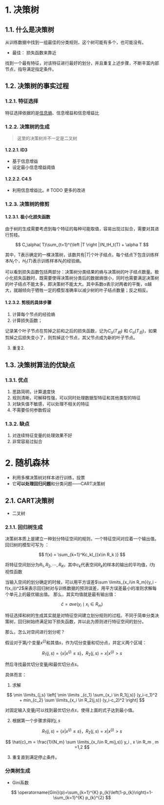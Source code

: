 # 1. 决策树

## 1.1. 什么是决策树

从训练数据中找到一组最佳的分类规则，这个树可能有多个，也可能没有。

- 最佳： 损失函数来靠近

找到一个最有特征，对该特征进行最好的划分，并且重复上述步骤，不断丰富内部节点，指导满足指定条件。

## 1.2. 决策树的事实过程


### 1.2.1. 特征选择

特征选择依据的是[信息熵](https://gitee.com/GardenLu/offer/blob/master/%E6%9C%BA%E5%99%A8%E5%AD%A6%E4%B9%A0%E5%9F%BA%E7%A1%80/%E4%BF%A1%E6%81%AF%E7%86%B5.md)、信息增益和信息增益比


### 1.2.2. 决策树的生成

> 这里的决策树并不一定是二叉树

#### 1.2.2.1. ID3

- 基于信息增益
- 设定最小信息增益阈值


#### 1.2.2.2. C4.5

- 利用信息增益比。# TODO 更多的改进


### 1.2.3. 决策树的修剪

#### 1.2.3.1. 极小化损失函数

由于树的生成需要考虑到每个特征的每种可能取值，容易出现过拟合，需要对其进行剪枝。

$$
C_\alpha( T)\sum_{t=1}^{\left |T \right |}N_tH_t(T) + \alpha T
$$

其中，T表示确定的一棵决策树，该数共有$|T|$个叶子结点，每个结点下包含训练样本$N_t$个，$H_t(T)$表示训练样本$N_t$的经验熵。

可以看到损失函数包括两部分：决策树分类结果的熵与决策树的叶子结点数量。极小化损失函数时，既需要使得决策树分类后的数据熵很小，同时也需要满足决策树的叶子结点不能太多，即决策树不能太大。其中系数α表示对两者的平衡，α越大，就越倾向于牺牲一定的模型准确率以减少树的叶子结点数量；反之相反。




#### 1.2.3.2. 剪枝的具体步骤


1. 计算每个节点的经验熵 
2. 计算损失函数；

记录某个叶子节点在剪掉之前和之后的损失函数，记为$C_\alpha(T_前)$ 和 $C_\alpha(T_后)$，如果剪掉之后损失变小了，则剪掉这个节点，其父节点成为新的叶子节点。

3. 重复2.

## 1.3. 决策树算法的优缺点

### 1.3.1. 优点

1. 思路简明，计算速度快
2. 规则清晰，可解释性强，可以同时处理数据型特征和其他类型的特征
3. 对缺失值不敏感，可以处理不相关的特征
4. 不需要任何参数假设

### 1.3.2. 缺点

1. 对连续特征变量的处理效果不好
2. 非常容易过拟合


# 2. 随机森林


- 利用多棵决策树对样本进行训练，投票
- 它**可以处理回归问题**和分类问题——CART决策树

## 2.1. CART决策树

- 二叉树

### 2.1.1. 回归树生成

决策树本质上是建立一种划分特征空间的规则，一个特征空间对应着一个输出值。回归树的模型可写为 ：

$$
f(x) = \sum_{k=1}^Kc_kI_{(x\in R_k )}
$$

将特征空间划分为${R_1,R_2,\cdots , R_K}$。其中$c_k$代表空间$R_k$的样本的输出的平均值，$I$为视性函数


当输入空间的划分确定的时候，可以用平方误差$\sum \limits_{x_i\in R_m}(y_i - f(x_i))^2$来表示回归树对与训练数据的预测误差，用平方误差最小的准则求解每个单元上的最优输出值。 那么，其实均值就是最有输出值：

$$\hat{c} = ave (y_i\mid x_i\in R_m)$$



特征选择和树的生成其实就是对特征空间建立划分规则的过程。不同于简单分类决策树，回归树始终满足如下损失函数，并以此为原则进行特征空间的划分。


那么，怎么对空间进行划分呢？ 

假设对于第$j$个变量$x^{(j)}$和其值$s$，作为切分变量和切分点，并定义两个区域：

$$
R_1(j,s) = \{x|x^{(j)} \leq s \} ，R_2(j,s) = {x | x^{(j)} > s}
$$

然后寻找最优切分变量$j$和最优切分点$s$。 

具体而言：

1. 求解

$$
\min \limits_{j,s} \left[  
    \min \limits _{c_1} \sum_{x_i \in R_1(j,s)} (y_i-c_1)^2 + min_{c_2} \sum \limits_{x_i \in R_2(j,s)} (y_i-c_2)^2 \right]
$$

对固定输入变量$j$可以找到最优切分点$s$，使得上面的式子达到最小值。

2. 根据第一个步骤求得的$j,s$

$$
R_1(j,s) = \{x|x^{(j)} \leq s \} ，R_2(j,s) = {x | x^{(j)} > s}
$$

$$
\hat{c}_m = \frac{1}{N_m} \sum \limits_{x_i\in R_m(j,s)} y_i , x \in R_m , m =1,2 
$$


3. 重复直到满足停止条件。

### 分类树生成

- Gini系数


$$
\operatorname{Gini}(p)=\sum_{k=1}^{K} p_{k}\left(1-p_{k}\right)=1-\sum_{k=1}^{K} p_{k}^{2}
$$


